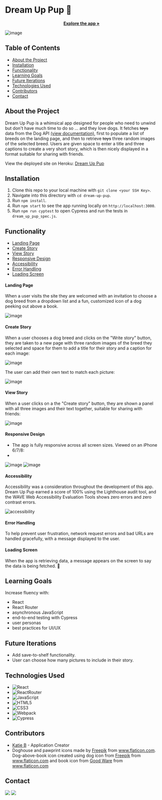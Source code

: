 <h1 align="left">Dream Up Pup 🐾</h1>

<p align="center">
   <a href="https://dream-up-pup.herokuapp.com"><strong>Explore the app »</strong></a>
</p>

![image](https://user-images.githubusercontent.com/72777671/116177743-98fc9d80-a6d1-11eb-81e4-149a81319dea.png)



## Table of Contents

* [About the Project](#about-the-project)
* [Installation](#installation)
* [Functionality](#functionality)
* [Learning Goals](#learning-goals)
* [Future Iterations](#future-iterations)
* [Technologies Used](#technologies-used)
* [Contributors](#contributors)
* [Contact](#contact)


## About the Project

Dream Up Pup is a whimsical app designed for people who need to unwind but don't have much time to do so ... and they love dogs. It fetches ~~toys~~ data from the Dog API [(view documentation)](https://dog.ceo/dog-api/), first to populate a list of breeds on the landing page, and then to retrieve ~~toys~~ three random images of the selected breed. Users are given space to enter a title and three captions to create a very short story, which is then nicely displayed in a format suitable for sharing with friends.

View the deployed site on Heroku: [Dream Up Pup](https://dream-up-pup.herokuapp.com)

## Installation

1. Clone this repo to your local machine with `git clone <your SSH Key>`.
2. Navigate into this directory with `cd dream-up-pup`.
3. Run `npm install`.
4. Run `npm start` to see the app running locally on `http://localhost:3000`.
5. Run `npm run cyptest` to open Cypress and run the tests in `dream_up_pup_spec.js`.


## Functionality
* [Landing Page](#landing-page)
* [Create Story](#create-story)
* [View Story](#view-story)
* [Responsive Design](#responsive-design)
* [Accessibility](#accessibility)
* [Error Handling](#error-handling)
* [Loading Screen](#loading-screen)

#### Landing Page 
When a user visits the site they are welcomed with an invitation to choose a dog breed from a dropdown list and a fun, customized icon of a dog peeking out above a book. 

![image](https://user-images.githubusercontent.com/72777671/116176201-f8a57980-a6ce-11eb-9839-74f254e85f41.png)

#### Create Story
When a user chooses a dog breed and clicks on the "Write story" button, they are taken to a new page with three random images of the breed they selected and space for them to add a title for their story and a caption for each image:

![image](https://user-images.githubusercontent.com/72777671/116176639-b3ce1280-a6cf-11eb-9de5-6d702bba809f.png)

The user can add their own text to match each picture:

![image](https://user-images.githubusercontent.com/72777671/116176673-c7797900-a6cf-11eb-9c4b-99bc6ad41c5d.png)

#### View Story
When a user clicks on a the "Create story" button, they are shown a panel with all three images and their text together, suitable for sharing with friends:

![image](https://user-images.githubusercontent.com/72777671/116176787-fc85cb80-a6cf-11eb-84fe-a239a367491f.png)

#### Responsive Design
 - The app is fully responsive across all screen sizes. Viewed on an iPhone 6/7/8:
 - 
![image](https://user-images.githubusercontent.com/72777671/116175894-6604da80-a6ce-11eb-8f98-faeaee35ffb6.png)
![image](https://user-images.githubusercontent.com/72777671/116176939-33f47800-a6d0-11eb-94a5-8a22c8bdbc44.png)

#### Accessibility 
Accessibility was a consideration throughout the development of this app. Dream Up Pup earned a score of 100% using the Lighthouse audit tool, and the WAVE Web Accessibility Evaluation Tools shows zero errors and zero contrast errors. 

![accessibility](https://user-images.githubusercontent.com/72777671/116175597-d7905900-a6cd-11eb-8124-a85ac3da498c.png)

#### Error Handling
To help prevent user frustration, network request errors and bad URLs are handled gracefully, with a message displayed to the user.

#### Loading Screen
When the app is retrieving data, a message appears on the screen to say the data is being fetched. 🐾 

## Learning Goals
Increase fluency with:
- React
- React Router
- asynchronous JavaScript
- end-to-end testing with Cypress
- user personas
- best practices for UI/UX 

## Future Iterations
- Add save-to-shelf functionality.
- User can choose how many pictures to include in their story.

## Technologies Used
- ![React](https://img.shields.io/badge/react%20-%2320232a.svg?&style=for-the-badge&logo=react&logoColor=%2361DAFB)
- ![ReactRouter](https://camo.githubusercontent.com/4f9d20f3a284d2f6634282f61f82a62e99ee9906537dc9859decfdc9efbb51ec/68747470733a2f2f696d672e736869656c64732e696f2f62616467652f52656163745f526f757465722d4341343234353f7374796c653d666f722d7468652d6261646765266c6f676f3d72656163742d726f75746572266c6f676f436f6c6f723d7768697465)
- ![JavaScript](https://img.shields.io/badge/javascript%20-%23323330.svg?&style=for-the-badge&logo=javascript&logoColor=%23F7DF1E)
- ![HTML5](https://img.shields.io/badge/html5%20-%23E34F26.svg?&style=for-the-badge&logo=html5&logoColor=white)
- ![CSS3](https://img.shields.io/badge/css3%20-%231572B6.svg?&style=for-the-badge&logo=css3&logoColor=white)
- ![Webpack](https://img.shields.io/badge/webpack%20-%238DD6F9.svg?&style=for-the-badge&logo=webpack&logoColor=black)
- ![Cypress](https://img.shields.io/badge/cypress%20-%2317202C.svg?&style=for-the-badge&logo=cypress&logoColor=white)

## Contributors
* [Katie B](https://github.com/knees4bees) - Application Creator
* Doghouse and pawprint icons made by <a href="https://www.freepik.com" title="Freepik">Freepik</a> from <a href="https://www.flaticon.com/" title="Flaticon">www.flaticon.com</a>. Dog-above-book icon created using dog icon from <a href="https://www.freepik.com" title="Freepik">Freepik</a> from <a href="https://www.flaticon.com/" title="Flaticon">www.flaticon.com</a> and book icon from <a href="https://www.flaticon.com/authors/good-ware" title="Good Ware">Good Ware</a> from <a href="https://www.flaticon.com/" title="Flaticon">www.flaticon.com</a>

## Contact
[<img src="https://img.shields.io/badge/LinkedIn-Katie--B-informational?style=for-the-badge&labelColor=black&logo=linkedin&logoColor=0077b5&&color=0077b5"/>][linkedin]
[<img src="https://img.shields.io/badge/Github-KatieB-informational?style=for-the-badge&labelColor=black&logo=github&color=8B0BD5"/>][github]

<!-- Personal Definitions  -->
[linkedin]: https://www.linkedin.com/in/katie-b-dev/
[github]: https://github.com/knees4bees
